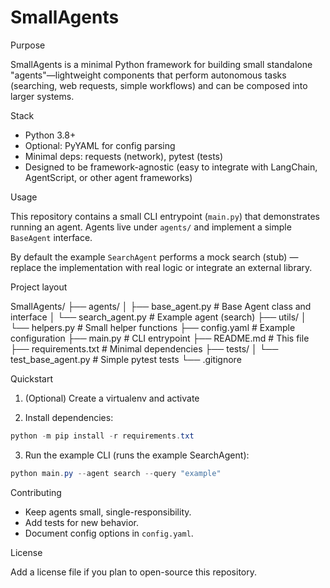 # SmallAgents

Purpose

SmallAgents is a minimal Python framework for building small standalone "agents"—lightweight components that perform autonomous tasks (searching, web requests, simple workflows) and can be composed into larger systems.

Stack

- Python 3.8+
- Optional: PyYAML for config parsing
- Minimal deps: requests (network), pytest (tests)
- Designed to be framework-agnostic (easy to integrate with LangChain, AgentScript, or other agent frameworks)

Usage

This repository contains a small CLI entrypoint (`main.py`) that demonstrates running an agent. Agents live under `agents/` and implement a simple `BaseAgent` interface.

By default the example `SearchAgent` performs a mock search (stub) — replace the implementation with real logic or integrate an external library.

Project layout

SmallAgents/
├── agents/
│   ├── base_agent.py      # Base Agent class and interface
│   └── search_agent.py    # Example agent (search)
├── utils/
│   └── helpers.py         # Small helper functions
├── config.yaml            # Example configuration
├── main.py                # CLI entrypoint
├── README.md              # This file
├── requirements.txt       # Minimal dependencies
├── tests/
│   └── test_base_agent.py # Simple pytest tests
└── .gitignore

Quickstart

1. (Optional) Create a virtualenv and activate

2. Install dependencies:

```powershell
python -m pip install -r requirements.txt
```

3. Run the example CLI (runs the example SearchAgent):

```powershell
python main.py --agent search --query "example"
```

Contributing

- Keep agents small, single-responsibility.
- Add tests for new behavior.
- Document config options in `config.yaml`.

License

Add a license file if you plan to open-source this repository.